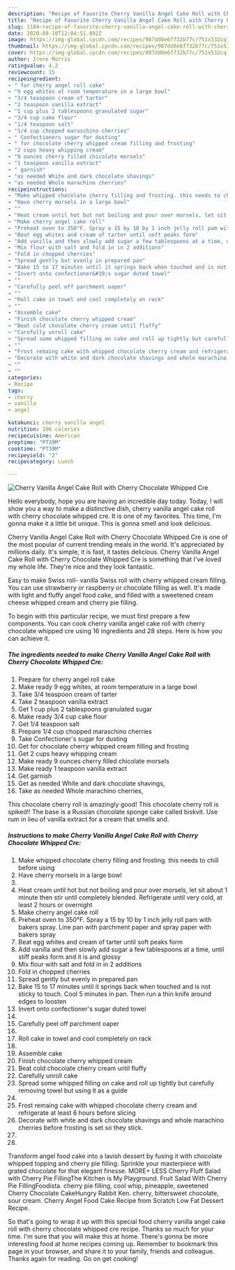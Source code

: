 ```yaml
---
description: "Recipe of Favorite Cherry Vanilla Angel Cake Roll with Cherry Chocolate Whipped Cre"
title: "Recipe of Favorite Cherry Vanilla Angel Cake Roll with Cherry Chocolate Whipped Cre"
slug: 1184-recipe-of-favorite-cherry-vanilla-angel-cake-roll-with-cherry-chocolate-whipped-cre
date: 2020-08-10T12:04:51.092Z
image: https://img-global.cpcdn.com/recipes/987dd8e6f732b77c/751x532cq70/cherry-vanilla-angel-cake-roll-with-cherry-chocolate-whipped-cre-recipe-main-photo.jpg
thumbnail: https://img-global.cpcdn.com/recipes/987dd8e6f732b77c/751x532cq70/cherry-vanilla-angel-cake-roll-with-cherry-chocolate-whipped-cre-recipe-main-photo.jpg
cover: https://img-global.cpcdn.com/recipes/987dd8e6f732b77c/751x532cq70/cherry-vanilla-angel-cake-roll-with-cherry-chocolate-whipped-cre-recipe-main-photo.jpg
author: Irene Morris
ratingvalue: 4.2
reviewcount: 15
recipeingredient:
- " for cherry angel roll cake"
- "9 egg whites at room temperature in a large bowl"
- "3/4 teaspoon cream of tarter"
- "2 teaspoon vanilla extract"
- "1 cup plus 2 tablespoons granulated sugar"
- "3/4 cup cake flour"
- "1/4 teaspoon salt"
- "1/4 cup chopped maraschino cherries"
- " Confectioners sugar for dusting"
- " for chocolate cherry whipped cream filling and frosting"
- "2 cups heavy whipping cream"
- "9 ounces cherry filled chicolate morsels"
- "1 teaspoon vanilla extract"
- " garnish"
- "as needed White and dark chocolate shavings"
- "as needed Whole marachino cherries"
recipeinstructions:
- "Make whipped chocolate cherry filling and frosting. this needs to chill before using"
- "Have cherry morsels in a large bowl"
- ""
- "Heat cream until hot but not boiling and pour over morsels, let sit about 1 minute then stir until completely blended. Refrigerate until very cold, at least 2 hours or overnight"
- "Make cherry angel cake roll"
- "Preheat oven to 350°F. Spray a 15 by 10 by 1 inch jelly roll pam with bakers spray. Line pan with parchment paper and spray paper with bakers spray"
- "Beat egg whites and cream of tarter until soft peaks form"
- "Add vanilla and then slowly add sugar a few tablespoons at a time, until stiff peaks form and it is and glossy"
- "Mix flour with salt and fold in in 2 additions"
- "Fold in chopped cherries"
- "Spread gently but evenly in prepared pan"
- "Bake 15 to 17 minutes until it springs back when touched and is not sticky to touch. Cool 5 minutes in pan. Then run a thin knife around edges to loosten"
- "Invert onto confectioner&#39;s sugar duted towel"
- ""
- "Carefully peel off parchment oaper"
- ""
- "Roll cake in towel and cool completely on rack"
- ""
- "Assemble cake"
- "Finish chocolate cherry whipped cream"
- "Beat cold chocolate cherry cream until fluffy"
- "Carefully unroll cake"
- "Spread some whipped filling on cake and roll up tightly but carefully removing towel but using it as a guide"
- ""
- "Frost remaing cake with whipped chocolate cherry cream and refrigerate at least 6 hours before slicing"
- "Decorate with white and dark chocolate shavings and whole marachino cherries before frosting is set so they stick."
- ""
- ""
categories:
- Recipe
tags:
- cherry
- vanilla
- angel

katakunci: cherry vanilla angel 
nutrition: 106 calories
recipecuisine: American
preptime: "PT39M"
cooktime: "PT39M"
recipeyield: "2"
recipecategory: Lunch

---
```



![Cherry Vanilla Angel Cake Roll with Cherry Chocolate Whipped Cre](https://img-global.cpcdn.com/recipes/987dd8e6f732b77c/751x532cq70/cherry-vanilla-angel-cake-roll-with-cherry-chocolate-whipped-cre-recipe-main-photo.jpg)

Hello everybody, hope you are having an incredible day today. Today, I will show you a way to make a distinctive dish, cherry vanilla angel cake roll with cherry chocolate whipped cre. It is one of my favorites. This time, I'm gonna make it a little bit unique. This is gonna smell and look delicious.

Cherry Vanilla Angel Cake Roll with Cherry Chocolate Whipped Cre is one of the most popular of current trending meals in the world. It's appreciated by millions daily. It's simple, it is fast, it tastes delicious. Cherry Vanilla Angel Cake Roll with Cherry Chocolate Whipped Cre is something that I've loved my whole life. They're nice and they look fantastic.

Easy to make Swiss roll- vanilla Swiss roll with cherry whipped cream filling. You can use strawberry or raspberry or chocolate filling as well. It&#39;s made with light and fluffy angel food cake, and filled with a sweetened cream cheese whipped cream and cherry pie filling.


To begin with this particular recipe, we must first prepare a few components. You can cook cherry vanilla angel cake roll with cherry chocolate whipped cre using 16 ingredients and 28 steps. Here is how you can achieve it.

<!--inarticleads1-->

##### The ingredients needed to make Cherry Vanilla Angel Cake Roll with Cherry Chocolate Whipped Cre:

1. Prepare  for cherry angel roll cake
1. Make ready 9 egg whites, at room temperature in a large bowl
1. Take 3/4 teaspoon cream of tarter
1. Take 2 teaspoon vanilla extract
1. Get 1 cup plus 2 tablespoons granulated sugar
1. Make ready 3/4 cup cake flour
1. Get 1/4 teaspoon salt
1. Prepare 1/4 cup chopped maraschino cherries
1. Take  Confectioner&#39;s sugar for dusting
1. Get  for chocolate cherry whipped cream filling and frosting
1. Get 2 cups heavy whipping cream
1. Make ready 9 ounces cherry filled chicolate morsels
1. Make ready 1 teaspoon vanilla extract
1. Get  garnish
1. Get as needed White and dark chocolate shavings,
1. Take as needed Whole marachino cherries,


This chocolate cherry roll is amazingly good! This chocolate cherry roll is spiked!! The base is a Russian chocolate sponge cake called biskvit. Use rum in lieu of vanilla extract for a cream that smells and. 

<!--inarticleads2-->

##### Instructions to make Cherry Vanilla Angel Cake Roll with Cherry Chocolate Whipped Cre:

1. Make whipped chocolate cherry filling and frosting. this needs to chill before using
1. Have cherry morsels in a large bowl
1. 
1. Heat cream until hot but not boiling and pour over morsels, let sit about 1 minute then stir until completely blended. Refrigerate until very cold, at least 2 hours or overnight
1. Make cherry angel cake roll
1. Preheat oven to 350°F. Spray a 15 by 10 by 1 inch jelly roll pam with bakers spray. Line pan with parchment paper and spray paper with bakers spray
1. Beat egg whites and cream of tarter until soft peaks form
1. Add vanilla and then slowly add sugar a few tablespoons at a time, until stiff peaks form and it is and glossy
1. Mix flour with salt and fold in in 2 additions
1. Fold in chopped cherries
1. Spread gently but evenly in prepared pan
1. Bake 15 to 17 minutes until it springs back when touched and is not sticky to touch. Cool 5 minutes in pan. Then run a thin knife around edges to loosten
1. Invert onto confectioner&#39;s sugar duted towel
1. 
1. Carefully peel off parchment oaper
1. 
1. Roll cake in towel and cool completely on rack
1. 
1. Assemble cake
1. Finish chocolate cherry whipped cream
1. Beat cold chocolate cherry cream until fluffy
1. Carefully unroll cake
1. Spread some whipped filling on cake and roll up tightly but carefully removing towel but using it as a guide
1. 
1. Frost remaing cake with whipped chocolate cherry cream and refrigerate at least 6 hours before slicing
1. Decorate with white and dark chocolate shavings and whole marachino cherries before frosting is set so they stick.
1. 
1. 


Transform angel food cake into a lavish dessert by fusing it with chocolate whipped topping and cherry pie filling. Sprinkle your masterpiece with grated chocolate for that elegant finesse. MORE+ LESS Cherry Fluff Salad with Cherry Pie FillingThe Kitchen is My Playground. Fruit Salad With Cherry Pie FillingFoodista. cherry pie filling, cool whip, pineapple, sweetened Cherry Chocolate CakeHungry Rabbit Ken. cherry, bittersweet chocolate, sour cream. Cherry Angel Food Cake Recipe from Scratch Low Fat Dessert Recipe. 

So that's going to wrap it up with this special food cherry vanilla angel cake roll with cherry chocolate whipped cre recipe. Thanks so much for your time. I'm sure that you will make this at home. There's gonna be more interesting food at home recipes coming up. Remember to bookmark this page in your browser, and share it to your family, friends and colleague. Thanks again for reading. Go on get cooking!
